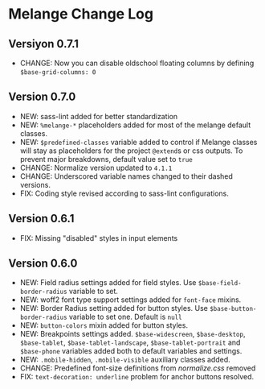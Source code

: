 # Melange Change Log
## Versiyon 0.7.1
- CHANGE: Now you can disable oldschool floating columns by defining `$base-grid-columns: 0`

## Version 0.7.0
- NEW: sass-lint added for better standardization
- NEW: `%melange-*` placeholders added for most of the melange default classes.
- NEW: `$predefined-classes` variable added to control if Melange classes will stay as placeholders for the project `@extend`s or css outputs. To prevent major breakdowns, default value set to `true`
- CHANGE: Normalize version updated to `4.1.1`
- CHANGE: Underscored variable names changed to their dashed versions.
- FIX: Coding style revised according to sass-lint configurations.


## Version 0.6.1
- FIX: Missing "disabled" styles in input elements

## Version 0.6.0
- NEW: Field radius settings added for field styles. Use `$base-field-border-radius` variable to set.
- NEW: woff2 font type support settings added for `font-face` mixins.
- NEW: Border Radius setting added for button styles. Use `$base-button-border-radius` variable to set one. Default is `null`
- NEW: `button-colors` mixin added for button styles. 
- NEW: Breakpoints settings added. `$base-widescreen`, `$base-desktop`, `$base-tablet`, `$base-tablet-landscape`, `$base-tablet-portrait` and `$base-phone` variables added both to default variables and settings.
- NEW: `.mobile-hidden`, `.mobile-visible` auxiliary classes added.
- CHANGE: Predefined font-size definitions from _normalize.css_ removed
- FIX: `text-decoration: underline` problem for anchor buttons resolved.